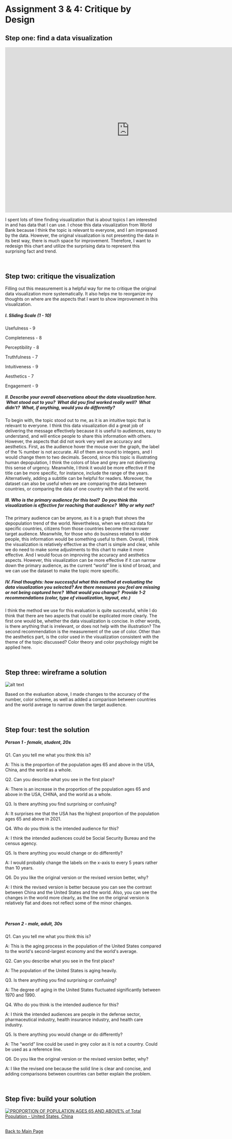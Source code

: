# Assignment 3 & 4: Critique by Design

## Step one: find a data visualization
<iframe src="https://data.worldbank.org/share/widget?indicators=SP.POP.65UP.TO.ZS" width='800' height='533' frameBorder='0' scrolling="no" ></iframe>

I spent lots of time finding visualization that is about topics I am interested in and has data that I can use. I chose this data visualization from World Bank because I think the topic is relevant to everyone, and I am impressed by the data. However, the original visualization is not presenting the data in its best way, there is much space for improvement. Therefore, I want to redesign this chart and utilize the surprising data to represent this surprising fact and trend.

<br/>

## Step two: critique the visualization

Filling out this measurement is a helpful way for me to critique the original data visualization more systematically. It also helps me to reorganize my thoughts on where are the aspects that I want to show improvement in this visualization.

##### I. Sliding Scale (1 - 10)
Usefulness - 9

Completeness - 8

Perceptibility - 8

Truthfulness - 7

Intuitiveness - 9

Aesthetics - 7

Engagement - 9

##### II. Describe your overall observations about the data visualization here.  What stood out to you?  What did you find worked really well?  What didn't?  What, if anything, would you do differently?  

To begin with, the topic stood out to me, as it is an intuitive topic that is relevant to everyone. I think this data visualization did a great job of delivering the message effectively because it is useful to audiences, easy to understand, and will entice people to share this information with others. However, the aspects that did not work very well are accuracy and aesthetics. First, as the audience hover the mouse over the graph, the label of the % number is not accurate. All of them are round to integers, and I would change them to two decimals. Second, since this topic is illustrating human depopulation, I think the colors of blue and grey are not delivering this sense of urgency. Meanwhile, I think it would be more effective if the title can be more specific, for instance, include the range of the years. Alternatively, adding a subtitle can be helpful for readers. Moreover, the dataset can also be useful when we are comparing the data between countries, or comparing the data of one country with that of the world.

##### III. Who is the primary audience for this tool?  Do you think this visualization is effective for reaching that audience?  Why or why not?

The primary audience can be anyone, as it is a graph that shows the depopulation trend of the world. Nevertheless, when we extract data for specific countries, citizens from those countries become the narrower target audience. Meanwhile, for those who do business related to elder people, this information would be something useful to them. Overall, I think the visualization is relatively effective as the chart is simple and clear, while we do need to make some adjustments to this chart to make it more effective. And I would focus on improving the accuracy and aesthetics aspects. However, this visualization can be more effective if it can narrow down the primary audience, as the current “world” line is kind of broad, and we can use the dataset to make the topic more specific.


##### IV. Final thoughts: how successful what this method at evaluating the data visualization you selected? Are there measures you feel are missing or not being captured here?  What would you change?  Provide 1-2 recommendations (color, type of visualization, layout, etc.)

I think the method we use for this evaluation is quite successful, while I do think that there are two aspects that could be explicated more clearly. The first one would be, whether the data visualization is concise. In other words, is there anything that is irrelevant, or does not help with the illustration? The second recommendation is the measurement of the use of color. Other than the aesthetics part, is the color used in the visualization consistent with the theme of the topic discussed? Color theory and color psychology might be applied here.

<br/>

## Step three: wireframe a solution

![alt text](images/population_sketch.JPG)

Based on the evaluation above, I made changes to the accuracy of the number, color scheme, as well as added a comparison between countries and the world average to narrow down the target audience.

<br/>

## Step four: test the solution

##### Person 1 - female, student, 20s

Q1. Can you tell me what you think this is?

A: This is the proportion of the population ages 65 and above in the USA, China, and the world as a whole.

Q2. Can you describe what you see in the first place?

A: There is an increase in the proportion of the population ages 65 and above in the USA, CHINA, and the world as a whole.

Q3. Is there anything you find surprising or confusing?

A: It surprises me that the USA has the highest proportion of the population ages 65 and above in 2021.

Q4. Who do you think is the intended audience for this?

A: I think the intended audiences could be Social Security Bureau and the census agency.

Q5. Is there anything you would change or do differently?

A: I would probably change the labels on the x-axis to every 5 years rather than 10 years.

Q6. Do you like the original version or the revised version better, why?

A: I think the revised version is better because you can see the contrast between China and the United States and the world. Also, you can see the changes in the world more clearly, as the line on the original version is relatively flat and does not reflect some of the minor changes.

<br/>

##### Person 2 - male, adult, 30s

Q1. Can you tell me what you think this is?

A: This is the aging process in the population of the United States compared to the world's second-largest economy and the world's average.

Q2. Can you describe what you see in the first place?

A: The population of the United States is aging heavily.

Q3. Is there anything you find surprising or confusing?

A: The degree of aging in the United States fluctuated significantly between 1970 and 1990.

Q4. Who do you think is the intended audience for this?

A: I think the intended audiences are people in the defense sector, pharmaceutical industry, health insurance industry, and health care industry.

Q5. Is there anything you would change or do differently?

A: The “world” line could be used in grey color as it is not a country. Could be used as a reference line.

Q6. Do you like the original version or the revised version better, why?

A: I like the revised one because the solid line is clear and concise, and adding comparisons between countries can better explain the problem.



<br/>

## Step five: build your solution

<div class='tableauPlaceholder' id='viz1668654495606' style='position: relative'><noscript><a href='#'><img alt='PROPORTION OF POPULATION AGES 65 AND ABOVE% of Total Population - United States, China ' src='https:&#47;&#47;public.tableau.com&#47;static&#47;images&#47;pr&#47;proportion_16686544770030&#47;Sheet1&#47;1_rss.png' style='border: none' /></a></noscript><object class='tableauViz'  style='display:none;'><param name='host_url' value='https%3A%2F%2Fpublic.tableau.com%2F' /> <param name='embed_code_version' value='3' /> <param name='site_root' value='' /><param name='name' value='proportion_16686544770030&#47;Sheet1' /><param name='tabs' value='no' /><param name='toolbar' value='yes' /><param name='static_image' value='https:&#47;&#47;public.tableau.com&#47;static&#47;images&#47;pr&#47;proportion_16686544770030&#47;Sheet1&#47;1.png' /> <param name='animate_transition' value='yes' /><param name='display_static_image' value='yes' /><param name='display_spinner' value='yes' /><param name='display_overlay' value='yes' /><param name='display_count' value='yes' /><param name='language' value='en-US' /><param name='filter' value='publish=yes' /></object></div>                

<script type='text/javascript'>                    
  var divElement = document.getElementById('viz1668654495606');                    
  var vizElement = divElement.getElementsByTagName('object')[0];                    
  vizElement.style.width='100%';vizElement.style.height=(divElement.offsetWidth*0.75)+'px';                    
  var scriptElement = document.createElement('script');                    
  scriptElement.src = 'https://public.tableau.com/javascripts/api/viz_v1.js';                    
  vizElement.parentNode.insertBefore(scriptElement, vizElement);                
</script>



<br/>

[Back to Main Page](/README.md)
